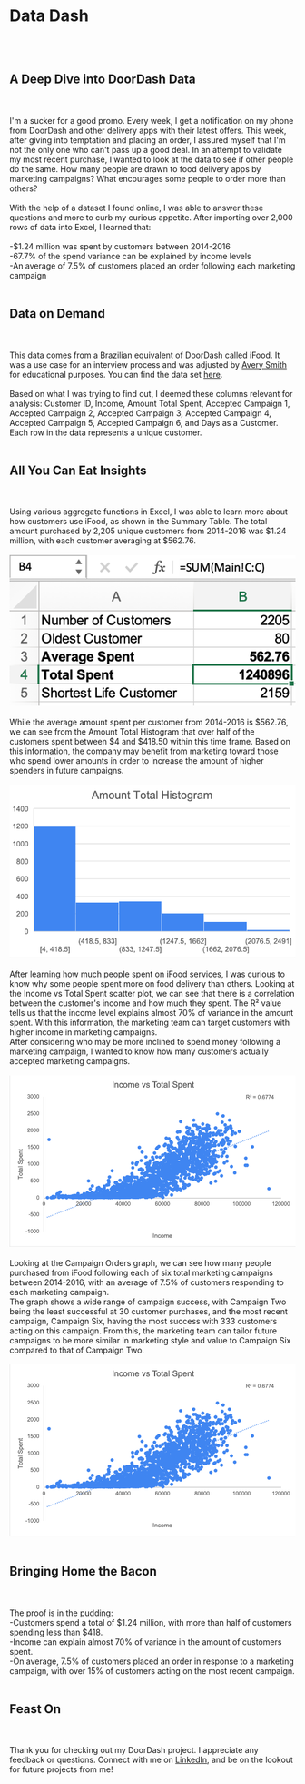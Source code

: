 # Data Dash
<br><br>
## A Deep Dive into DoorDash Data
<br><br>
I'm a sucker for a good promo. Every week, I get a notification on my phone from DoorDash and other delivery apps with their latest offers. This week, after giving into temptation and placing an order, I assured myself that I'm not the only one who can't pass up a good deal. In an attempt to validate my most recent purchase, I wanted to look at the data to see if other people do the same. How many people are drawn to food delivery apps by marketing campaigns? What encourages some people to order more than others?
<br><br>
With the help of a dataset I found online, I was able to answer these questions and more to curb my curious appetite. After importing over 2,000 rows of data into Excel, I learned that:
<br><br>
-$1.24 million was spent by customers between 2014-2016
<br>
-67.7% of the spend variance can be explained by income levels
<br>
-An average of 7.5% of customers placed an order following each marketing campaign
<br><br>
## Data on Demand
<br><br>
This data comes from a Brazilian equivalent of DoorDash called iFood. It was a use case for an interview process and was adjusted by [Avery Smith](https://www.linkedin.com/in/averyjsmith?miniProfileUrn=urn%3Ali%3Afs_miniProfile%3AACoAABCG_r4BYd2__W11z2ermYRU4r7aj6H-zug&lipi=urn%3Ali%3Apage%3Ad_flagship3_pulse_read%3BfUnb6pZCSdWLHY%2F4zHOluw%3D%3D) for educational purposes. You can find the data set [here](https://www.kaggle.com/datasets/jackdaoud/marketing-data).
<br><br>
Based on what I was trying to find out, I deemed these columns relevant for analysis: Customer ID, Income, Amount Total Spent, Accepted Campaign 1, Accepted Campaign 2, Accepted Campaign 3, Accepted Campaign 4, Accepted Campaign 5, Accepted Campaign 6, and Days as a Customer. Each row in the data represents a unique customer.
<br><br>
## All You Can Eat Insights
<br><br>
Using various aggregate functions in Excel, I was able to learn more about how customers use iFood, as shown in the Summary Table. The total amount purchased by 2,205 unique customers from 2014-2016 was $1.24 million, with each customer averaging at $562.76.
<br><br>
<img src="images/Graph1.png?raw=true"/>
<br><br>
While the average amount spent per customer from 2014-2016 is $562.76, we can see from the Amount Total Histogram that over half of the customers spent between $4 and $418.50 within this time frame. Based on this information, the company may benefit from marketing toward those who spend lower amounts in order to increase the amount of higher spenders in future campaigns.
<br><br>
<img src="images/Graph2.png?raw=true"/>
<br><br>
After learning how much people spent on iFood services, I was curious to know why some people spent more on food delivery than others. Looking at the Income vs Total Spent scatter plot, we can see that there is a correlation between the customer's income and how much they spent. The R² value tells us that the income level explains almost 70% of variance in the amount spent. With this information, the marketing team can target customers with higher income in marketing campaigns.
<br>
After considering who may be more inclined to spend money following a marketing campaign, I wanted to know how many customers actually accepted marketing campaigns.
<br><br>
<img src="images/Graph3.png?raw=true"/>
<br><br>
Looking at the Campaign Orders graph, we can see how many people purchased from iFood following each of six total marketing campaigns between 2014-2016, with an average of 7.5% of customers responding to each marketing campaign.
<br>
The graph shows a wide range of campaign success, with Campaign Two being the least successful at 30 customer purchases, and the most recent campaign, Campaign Six, having the most success with 333 customers acting on this campaign. From this, the marketing team can tailor future campaigns to be more similar in marketing style and value to Campaign Six compared to that of Campaign Two.
<br><br>
<img src="images/Graph3.png?raw=true"/>
<br><br>
## Bringing Home the Bacon
<br><br>
The proof is in the pudding:
<br>
-Customers spend a total of $1.24 million, with more than half of customers spending less than $418. <br>
-Income can explain almost 70% of variance in the amount of customers spent. <br>
-On average, 7.5% of customers placed an order in response to a marketing campaign, with over 15% of customers acting on the most recent campaign.
<br><br>
## Feast On
<br><br>
Thank you for checking out my DoorDash project. I appreciate any feedback or questions. Connect with me on [LinkedIn](https://www.linkedin.com/in/calliecowart/?lipi=urn%3Ali%3Apage%3Ad_flagship3_pulse_read%3BfUnb6pZCSdWLHY%2F4zHOluw%3D%3D), and be on the lookout for future projects from me!
